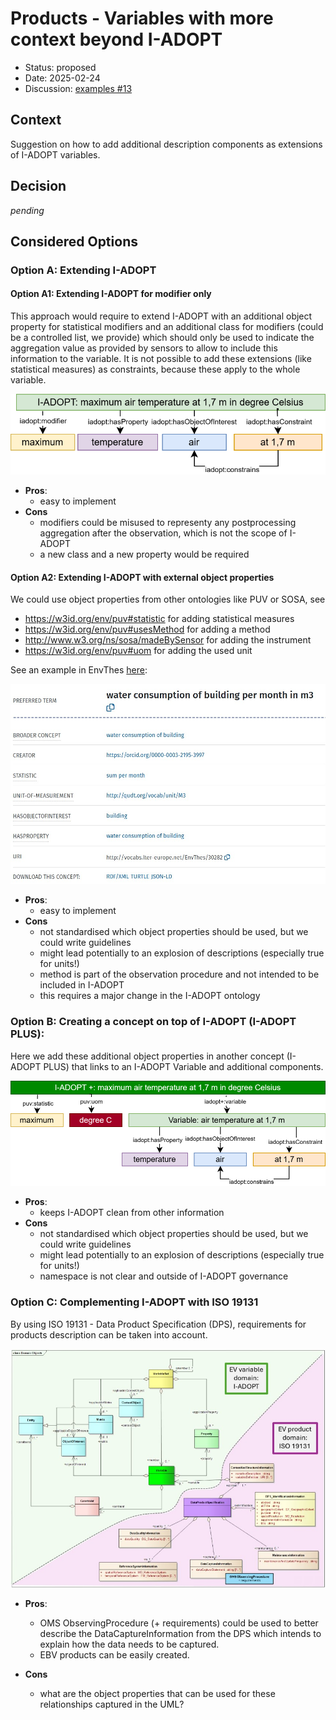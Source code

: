 # Products - Variables with more context beyond I-ADOPT

* Status: proposed
* Date: 2025-02-24
* Discussion: [examples #13](https://github.com/i-adopt/examples/issues/13)

## Context

Suggestion on how to add additional description components as extensions of I-ADOPT variables. 

## Decision

*pending*

## Considered Options

### Option A: Extending I-ADOPT 

#### Option A1: Extending I-ADOPT for modifier only
This approach would require to extend I-ADOPT with an additional object property for statistical modifiers and an additional class for modifiers (could be a controlled list, we provide) which should only be used to indicate the aggregation value as provided by sensors to allow to include this information to the variable. It is not possible to add these extensions (like statistical measures) as constraints, because these apply to the whole variable. 

![I-ADOPT Plus](002/002A.drawio.svg)

* **Pros**:
  * easy to implement
* **Cons**
  * modifiers could be misused to representy any postprocessing aggregation after the observation, which is not the scope of I-ADOPT
  * a new class and a new property would be required
 
#### Option A2: Extending I-ADOPT with external object properties
We could use object properties from other ontologies like PUV or SOSA, see
* https://w3id.org/env/puv#statistic for adding statistical measures
* https://w3id.org/env/puv#usesMethod for adding a method
* http://www.w3.org/ns/sosa/madeBySensor for adding the instrument
* https://w3id.org/env/puv#uom for adding the used unit 

See an example in EnvThes [here](http://vocabs.lter-europe.net/EnvThes/30282):

![I-ADOPT PLUS implemented in Envthes](002/EnvThes_I-ADOPT_plus.jpg)

* **Pros**:
  * easy to implement
* **Cons**
  * not standardised which object properties should be used, but we could write guidelines
  * might lead potentially to an explosion of descriptions (especially true for units!)
  * method is part of the observation procedure and not intended to be included in I-ADOPT
  * this requires a major change in the I-ADOPT ontology

### Option B: Creating a concept on top of I-ADOPT (I-ADOPT PLUS):

Here we add these additional object properties in another concept (I-ADOPT PLUS) that links to an I-ADOPT Variable and additional components.

![I-ADOPT Plus](002/option002B.drawio.svg)

* **Pros**:
  * keeps I-ADOPT clean from other information
* **Cons**
  * not standardised which object properties should be used, but we could write guidelines
  * might lead potentially to an explosion of descriptions (especially true for units!)
  * namespace is not clear and outside of I-ADOPT governance

### Option C: Complementing I-ADOPT with ISO 19131 

By using ISO 19131 - Data Product Specification (DPS), requirements for products description can be taken into account.

![Product](002/Product.jpg)

* **Pros**:
  * OMS ObservingProcedure (+ requirements) could be used to better describe the DataCaptureInformation from the DPS which intends to explain how the data needs to be captured.
  * EBV products can be easily created.
    
* **Cons**
  * what are the object properties that can be used for these relationships captured in the UML?
    
